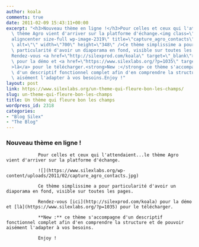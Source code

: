```yaml
---
author: koala
comments: true
date: 2011-02-09 15:43:11+00:00
excerpt: "<h3>Nouveau thème en ligne !</h3>Pour celles et ceux qui l'attendaient...le\
  \ thème Agro vient d'arriver sur la platforme d'échange.<img class=\"\
  aligncenter size-full wp-image-2319\" title=\"capture_agro_contacts\" src=\"https://www.silexlabs.org/wp-content/uploads/2011/02/capture_agro_contacts.jpg\"\
  \ alt=\"\" width=\"700\" height=\"348\" />Ce thème simplissime a pour\
  \ particularité d'avoir un diaporama en fond, visible sur toutes les pages.\
  Rendez-vous <a href=\"http://silexprod.com/koala\" target=\"_blank\">ici</a>\
  \ pour la démo et <a href=\"https://www.silexlabs.org/?p=1035\" target=\"_blank\"\
  >là</a> pour le télécharger.<strong>New :</strong> ce thème s'accompagne\
  \ d'un descriptif fonctionnel complet afin d'en comprendre la structure et de pouvoir\
  \ aisément l'adapter à vos besoins.Enjoy !"
layout: post
link: https://www.silexlabs.org/un-theme-qui-fleure-bon-les-champs/
slug: un-theme-qui-fleure-bon-les-champs
title: Un thème qui fleure bon les champs
wordpress_id: 2318
categories:
- "Blog Silex"
- "The Blog"
---
```


### Nouveau thème en ligne !


				Pour celles et ceux qui l'attendaient...le thème Agro vient d'arriver sur la platforme d'échange.

				![](https://www.silexlabs.org/wp-content/uploads/2011/02/capture_agro_contacts.jpg)

				Ce thème simplissime a pour particularité d'avoir un diaporama en fond, visible sur toutes les pages.

				Rendez-vous [ici](http://silexprod.com/koala) pour la démo et [là](https://www.silexlabs.org/?p=1035) pour le télécharger.

				**New :** ce thème s'accompagne d'un descriptif fonctionnel complet afin d'en comprendre la structure et de pouvoir aisément l'adapter à vos besoins.

				Enjoy !
